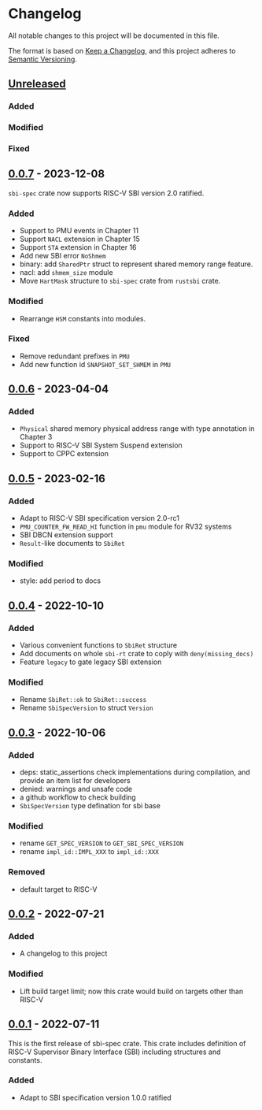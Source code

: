 # Changelog

All notable changes to this project will be documented in this file.

The format is based on [Keep a Changelog](https://keepachangelog.com/en/1.1.0/), and this project adheres to [Semantic Versioning](https://semver.org/spec/v2.0.0.html).

## [Unreleased]

### Added

### Modified

### Fixed

## [0.0.7] - 2023-12-08

`sbi-spec` crate now supports RISC-V SBI version 2.0 ratified.

### Added

- Support to PMU events in Chapter 11
- Support `NACL` extension in Chapter 15
- Support `STA` extension in Chapter 16
- Add new SBI error `NoShmem`
- binary: add `SharedPtr` struct to represent shared memory range feature.
- nacl: add `shmem_size` module
- Move `HartMask` structure to `sbi-spec` crate from `rustsbi` crate.

### Modified

- Rearrange `HSM` constants into modules.

### Fixed

- Remove redundant prefixes in `PMU`
- Add new function id `SNAPSHOT_SET_SHMEM` in `PMU`

## [0.0.6] - 2023-04-04

### Added

- `Physical` shared memory physical address range with type annotation in Chapter 3
- Support to RISC-V SBI System Suspend extension
- Support to CPPC extension

## [0.0.5] - 2023-02-16

### Added

- Adapt to RISC-V SBI specification version 2.0-rc1
- `PMU_COUNTER_FW_READ_HI` function in `pmu` module for RV32 systems
- SBI DBCN extension support
- `Result`-like documents to `SbiRet`

### Modified

- style: add period to docs

## [0.0.4] - 2022-10-10

### Added

- Various convenient functions to `SbiRet` structure
- Add documents on whole `sbi-rt` crate to coply with `deny(missing_docs)`
- Feature `legacy` to gate legacy SBI extension

### Modified

- Rename `SbiRet::ok` to `SbiRet::success`
- Rename `SbiSpecVersion` to struct `Version` 

## [0.0.3] - 2022-10-06

### Added

- deps: static_assertions
  check implementations during compilation, and provide an item list for developers
- denied: warnings and unsafe code
- a github workflow to check building
- `SbiSpecVersion` type defination for sbi base

### Modified

- rename `GET_SPEC_VERSION` to `GET_SBI_SPEC_VERSION`
- rename `impl_id::IMPL_XXX` to `impl_id::XXX`

### Removed

- default target to RISC-V

## [0.0.2] - 2022-07-21

### Added

- A changelog to this project

### Modified

- Lift build target limit; now this crate would build on targets other than RISC-V

## [0.0.1] - 2022-07-11

This is the first release of sbi-spec crate. This crate includes definition of RISC-V Supervisor Binary Interface (SBI) including structures and constants.

### Added

- Adapt to SBI specification version 1.0.0 ratified

[Unreleased]: https://github.com/rustsbi/sbi-spec/compare/v0.0.7...HEAD
[0.0.7]: https://github.com/rustsbi/sbi-spec/compare/v0.0.6...v0.0.7
[0.0.6]: https://github.com/rustsbi/sbi-spec/compare/v0.0.5...v0.0.6
[0.0.5]: https://github.com/rustsbi/sbi-spec/compare/v0.0.4...v0.0.5
[0.0.4]: https://github.com/rustsbi/sbi-spec/compare/v0.0.3...v0.0.4
[0.0.3]: https://github.com/rustsbi/sbi-spec/compare/v0.0.2...v0.0.3
[0.0.2]: https://github.com/rustsbi/sbi-spec/compare/v0.0.1...v0.0.2
[0.0.1]: https://github.com/rustsbi/sbi-spec/releases/tag/v0.0.1
